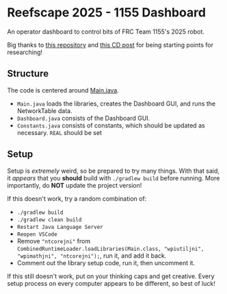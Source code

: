 # Reefscape 2025 - 1155 Dashboard
An operator dashboard to control bits of FRC Team 1155's 2025 robot.

Big thanks to [this repository](https://github.com/wpilibsuite/StandaloneAppSamples/tree/main) and [this CD post](https://www.chiefdelphi.com/t/problems-with-importing-wpilib-java/424464) for being starting points for researching!

## Structure
The code is centered around [Main.java](src/main/java/org/sciborgs1155/dashboard/Main.java).

- `Main.java` loads the libraries, creates the Dashboard GUI, and runs the NetworkTable data.
- `Dashboard.java` consists of the Dashboard GUI.
- `Constants.java` consists of constants, which should be updated as necessary. `REAL` should be set

## Setup

Setup is *extremely* weird, so be prepared to try many things. With that said, it *appears* that you **should** build with `./gradlew build` before running. More importantly, do **NOT** update the project version!

If this doesn't work, try a random combination of:
- `./gradlew build`
- `./gradlew clean build`
- `Restart Java Language Server`
- `Reopen VSCode`
- Remove `"ntcorejni"` from `CombinedRuntimeLoader.loadLibraries(Main.class, "wpiutiljni", "wpimathjni", "ntcorejni");`, run it, and add it back.
- Comment out the library setup code, run it, then uncomment it.

If this still doesn't work, put on your thinking caps and get creative. Every setup process on every computer appears to be different, so best of luck!
